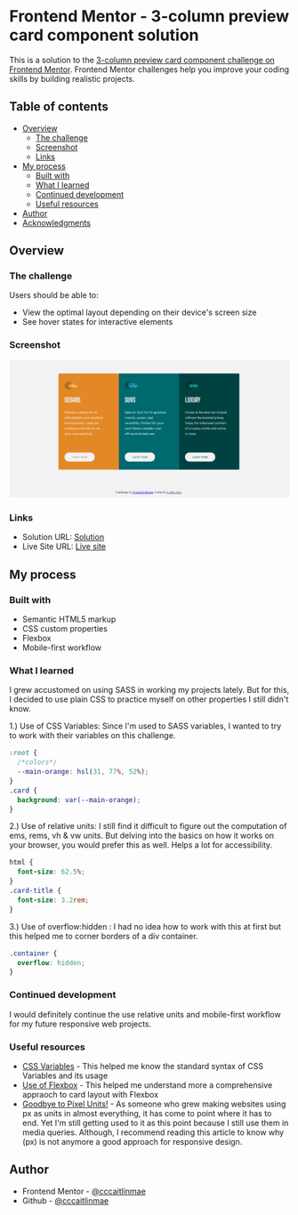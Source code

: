 # Frontend Mentor - 3-column preview card component solution

This is a solution to the [3-column preview card component challenge on Frontend Mentor](https://www.frontendmentor.io/challenges/3column-preview-card-component-pH92eAR2-). Frontend Mentor challenges help you improve your coding skills by building realistic projects.

## Table of contents

- [Overview](#overview)
  - [The challenge](#the-challenge)
  - [Screenshot](#screenshot)
  - [Links](#links)
- [My process](#my-process)
  - [Built with](#built-with)
  - [What I learned](#what-i-learned)
  - [Continued development](#continued-development)
  - [Useful resources](#useful-resources)
- [Author](#author)
- [Acknowledgments](#acknowledgments)

## Overview

### The challenge

Users should be able to:

- View the optimal layout depending on their device's screen size
- See hover states for interactive elements

### Screenshot

![](/screenshot_desktop-view.png)

### Links

- Solution URL: [Solution](https://www.frontendmentor.io/solutions/3-column-preview-card-layout-using-html-css-44CX2dpWs)
- Live Site URL: [Live site](https://cccaitlinmae-3-column-preview.netlify.app/)

## My process

### Built with

- Semantic HTML5 markup
- CSS custom properties
- Flexbox
- Mobile-first workflow

### What I learned

I grew accustomed on using SASS in working my projects lately. But for this, I decided to use plain CSS to practice myself on other properties I still didn't know.

1.) Use of CSS Variables: Since I'm used to SASS variables, I wanted to try to work with their variables on this challenge.

```css
:root {
  /*colors*/
  --main-orange: hsl(31, 77%, 52%);
}
.card {
  background: var(--main-orange);
}
```

2.) Use of relative units: I still find it difficult to figure out the computation of ems, rems, vh & vw units. But delving into the basics on how it works on your browser, you would prefer this as well. Helps a lot for accessibility.

```css
html {
  font-size: 62.5%;
}
.card-title {
  font-size: 3.2rem;
}
```

3.) Use of overflow:hidden : I had no idea how to work with this at first but this helped me to corner borders of a div container.

```css
.container {
  overflow: hidden;
}
```

### Continued development

I would definitely continue the use relative units and mobile-first workflow for my future responsive web projects.

### Useful resources

- [CSS Variables](https://developer.mozilla.org/en-US/docs/Web/CSS/--*) - This helped me know the standard syntax of CSS Variables and its usage
- [Use of Flexbox](https://getflywheel.com/layout/flexbox-create-modern-card-design-layout/) - This helped me understand more a comprehensive appraoch to card layout with Flexbox
- [Goodbye to Pixel Units!](https://uxdesign.cc/say-goodbye-to-pixels-cb720fbaf250) - As someone who grew making websites using px as units in almost everything, it has come to point where it has to end. Yet I'm still getting used to it as this point because I still use them in media queries. Although, I recommend reading this article to know why (px) is not anymore a good approach for responsive design.

## Author

- Frontend Mentor - [@cccaitlinmae](https://www.frontendmentor.io/profile/cccaitlinmae)
- Github - [@cccaitlinmae](https://github.com/cccaitlinmae/)
